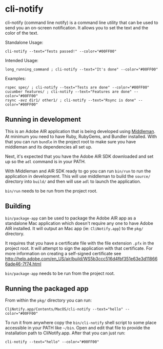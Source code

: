 # cli-notify

cli-notify (command line notify) is a command line utility that can be used to send you an on-screen notification.
It allows you to set the text and the color of the text.

Standalone Usage:

    cli-notify --text="Tests passed!" --color="#00FF00"

Intended Usage:

    long_running_command ; cli-notify --text="It's done" --color="#00FF00"

Examples:

    rspec spec/ ; cli-notify --text="Tests are done" --color="#00FF00"
    cucumber features/ ; cli-notify --text="Features are done" --color="#00FF00"
    rsync -avz dir1/ other1/ ; cli-notify --text="Rsync is done" --color="#00FF00"

## Running in development

This is an Adobe AIR application that is being developed using [Middleman](http://middlemanapp.com/). At minimum you need to have Ruby, RubyGems, and Bundler installed. With that you can run `bundle` in the project root to make sure you have middleman and its dependencies all set up.

Next, it's expected that you have the Adobe AIR SDK downloaded and set up so the `adl` command is in your PATH.

With Middleman and AIR SDK ready to go you can run `bin/run` to run the application in development. This will use middleman to build the `source/` directory into `build/` and then will use `adl` to launch the application.

`bin/run` needs to be run from the project root.

## Building

`bin/package-app` can be used to package the Adobe AIR app as a standalone Mac application which doesn't require any one to have Adobe AIR installed. It will output an Mac app (ie: `CliNotify.app`) to the `pkg/` directory.

It requires that you have a certificate file with the file extension `.pfx` in the project root. It will attempt to sign the application with that certificate. For more information on creating a self-signed certificate see http://help.adobe.com/en_US/air/build/WS5b3ccc516d4fbf351e63e3d118666ade46-7f74.html

`bin/package-app` needs to be run from the project root.

## Running the packaged app

From within the `pkg/` directory you can run:

    CliNotify.app/Contents/MacOS/cli-notify --text="hello" --color="#00FF00"

To run it from anywhere copy the `bin/cli-notify` shell script to some place accessible in your PATH like `~/bin`. Open and edit that file to provide the installation path to CliNotify.app. After that you can just run:

    cli-notify --text="hello" --color="#00FF00"

